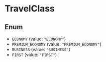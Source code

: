 # TravelClass

## Enum

* `ECONOMY` (value: `"ECONOMY"`)
* `PREMIUM_ECONOMY` (value: `"PREMIUM_ECONOMY"`)
* `BUSINESS` (value: `"BUSINESS"`)
* `FIRST` (value: `"FIRST"`)

